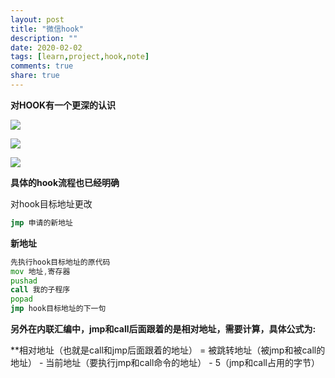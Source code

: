 ```yaml
---
layout: post
title: "微信hook"
description: ""
date: 2020-02-02
tags: [learn,project,hook,note]
comments: true
share: true
---
```


**对HOOK有一个更深的认识**

![](https://gitee.com/hkslover/blog_img/raw/master/2020/QQ%E6%88%AA%E5%9B%BE20200202170652.png)

![](https://gitee.com/hkslover/blog_img/raw/master/2020/QQ%E6%88%AA%E5%9B%BE20200202170730.png)

![](https://gitee.com/hkslover/blog_img/raw/master/2020/QQ%E6%88%AA%E5%9B%BE20200202191417.png)

**具体的hook流程也已经明确**

对hook目标地址更改

```asm
jmp 申请的新地址
```

**新地址**
```asm
先执行hook目标地址的原代码
mov 地址,寄存器
pushad
call 我的子程序
popad
jmp hook目标地址的下一句
```

**另外在内联汇编中，jmp和call后面跟着的是相对地址，需要计算，具体公式为:**

**相对地址（也就是call和jmp后面跟着的地址） = 被跳转地址（被jmp和被call的地址） - 当前地址（要执行jmp和call命令的地址） - 5（jmp和call占用的字节）
